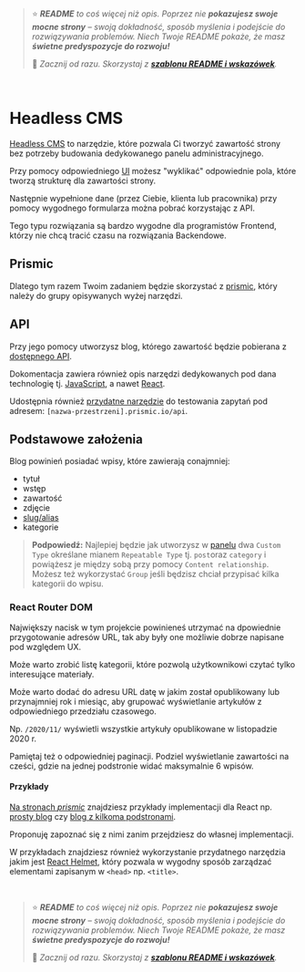 > ⭐ ***README** to coś więcej niż opis. Poprzez nie **pokazujesz swoje mocne strony** – swoją dokładność, sposób myślenia i podejście do rozwiązywania problemów. Niech Twoje README pokaże, że masz **świetne predyspozycje do rozwoju!***
> 
> 🎁 *Zacznij od razu. Skorzystaj z **[szablonu README i wskazówek](https://github.com/devmentor-pl/readme-template)**.* 

&nbsp;


# Headless CMS

[Headless CMS](https://www.unity.pl/blog/co-warto-wiedziec-o-headless-cms/) to narzędzie, które pozwala Ci tworzyć zawartość strony bez potrzeby budowania dedykowanego panelu administracyjnego. 

Przy pomocy odpowiedniego [UI](https://en.wikipedia.org/wiki/User_interface_design) możesz "wyklikać" odpowiednie pola, które tworzą strukturę dla zawartości strony. 

Następnie wypełnione dane (przez Ciebie, klienta lub pracownika) przy pomocy wygodnego formularza można pobrać korzystając z API. 

Tego typu rozwiązania są bardzo wygodne dla programistów Frontend, którzy nie chcą tracić czasu na rozwiązania Backendowe.

## Prismic

Dlatego tym razem Twoim zadaniem będzie skorzystać z [prismic](https://prismic.io/), który należy do grupy opisywanych wyżej narzędzi.

## API

Przy jego pomocy utworzysz blog, którego zawartość będzie pobierana z [dostępnego API](https://prismic.io/docs/technologies/introduction-to-the-content-query-api).

Dokomentacja zawiera również opis narzędzi dedykowanych pod dana technologię tj. [JavaScript](https://prismic.io/docs/technologies/integrating-with-an-existing-project-javascript), a nawet [React](https://prismic.io/docs/technologies/start-a-prismic-project-from-scratch-with-reactjs).

Udostępnia również [przydatne narzędzie](https://prismic.io/docs/technologies/the-rest-api-browser) do testowania zapytań pod adresem: `[nazwa-przestrzeni].prismic.io/api`. 

## Podstawowe założenia

Blog powinień posiadać wpisy, które zawierają conajmniej:
- tytuł
- wstęp
- zawartość
- zdjęcie
- [slug/alias](https://webwavecms.com/blog/slug)
- kategorie

> **Podpowiedź:** Najlepiej będzie jak utworzysz w [panelu](https://prismic.io/dashboard) dwa `Custom Type` określane mianem `Repeatable Type` tj. `post`oraz `category` i powiążesz je między sobą przy pomocy `Content relationship`. Możesz też wykorzystać `Group` jeśli będzisz chciał przypisać kilka kategorii do wpisu. 

### React Router DOM

Największy nacisk w tym projekcie powinieneś utrzymać na dpowiednie przygotowanie adresów URL, tak aby były one możliwie dobrze napisane pod względem UX.

Może warto zrobić listę kategorii, które pozwolą użytkownikowi czytać tylko interesujące materiały.

Może warto dodać do adresu URL datę w jakim został opublikowany lub przynajmniej rok i miesiąc, aby grupować wyświetlanie artykułów z odpowiedniego przedziału czasowego.

Np. `/2020/11/` wyświetli wszystkie artykuły opublikowane w listopadzie 2020 r.

Pamiętaj też o odpowiedniej paginacji. Podziel wyświetlanie zawartości na cześci, gdzie na jednej podstronie widać maksymalnie 6 wpisów.

#### Przykłady

[Na stronach *prismic*](https://user-guides.prismic.io/en/collections/22783-examples#react-js-samples) znajdziesz przykłady implementacji dla React np. [prosty blog](https://user-guides.prismic.io/en/articles/2685559-sample-blog-with-api-based-cms-in-reactjs) czy [blog z kilkoma podstronami](https://user-guides.prismic.io/en/articles/2731304-sample-multi-page-site-with-navigation-in-reactjs).

Proponuję zapoznać się z nimi zanim przejdziesz do własnej implementacji. 

W przykładach znajdziesz również wykorzystanie przydatnego narzędzia jakim jest [React Helmet](https://www.npmjs.com/package/react-helmet), który pozwala w wygodny sposób zarządzać elementami zapisanym w `<head>` np. `<title>`.



&nbsp;

> ⭐ ***README** to coś więcej niż opis. Poprzez nie **pokazujesz swoje mocne strony** – swoją dokładność, sposób myślenia i podejście do rozwiązywania problemów. Niech Twoje README pokaże, że masz **świetne predyspozycje do rozwoju!***
> 
> 🎁 *Zacznij od razu. Skorzystaj z **[szablonu README i wskazówek](https://github.com/devmentor-pl/readme-template)**.* 
